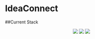 # IdeaConnect
##Current Stack
<p align="center">
  <img src="https://plugins.gradle.org/shared-assets/shared/images/gradle-logo-horizontal.svg">
  <img src="http://www.h2database.com/html/images/h2-logo-2.png">
  <img src="https://www.vectorlogo.zone/logos/eclipse_jetty/eclipse_jetty-card.png">
</p>